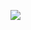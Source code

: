 ![](https://github.com/mingyang66/spring-parent/blob/master/emily-spring-boot-project/emily-spring-boot-web/request_api.png)